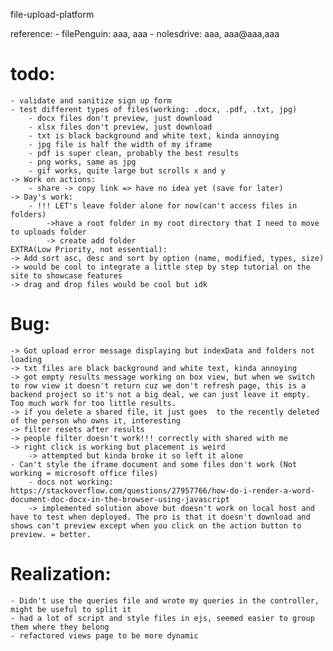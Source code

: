 file-upload-platform

reference:
    - filePenguin: aaa, aaa
    - nolesdrive: aaa, aaa@aaa,aaa
# todo:
    - validate and sanitize sign up form
    - test different types of files(working: .docx, .pdf, .txt, jpg)
        - docx files don't preview, just download
        - xlsx files don't preview, just download 
        - txt is black background and white text, kinda annoying
        - jpg file is half the width of my iframe
        - pdf is super clean, probably the best results
        - png works, same as jpg
        - gif works, quite large but scrolls x and y
    -> Work on actions:
        - share -> copy link => have no idea yet (save for later)
    -> Day's work:
        - !!! LET's leave folder alone for now(can't access files in folders)
            ->have a root folder in my root directory that I need to move to uploads folder
            -> create add folder 
    EXTRA(Low Priority, not essential):
    -> Add sort asc, desc and sort by option (name, modified, types, size)
    -> would be cool to integrate a little step by step tutorial on the site to showcase features
    -> drag and drop files would be cool but idk
# Bug: 
    -> Got upload error message displaying but indexData and folders not loading
    -> txt files are black background and white text, kinda annoying
    -> got empty results message working on box view, but when we switch to row view it doesn't return cuz we don't refresh page, this is a backend project so it's not a big deal, we can just leave it empty. Too much work for too little results.
    -> if you delete a shared file, it just goes  to the recently deleted of the person who owns it, interesting
    -> filter resets after results
    -> people filter doesn't work!!! correctly with shared with me
    -> right click is working but placement is weird
        -> attempted but kinda broke it so left it alone
    - Can't style the iframe document and some files don't work (Not working = microsoft office files)
        - docs not working: https://stackoverflow.com/questions/27957766/how-do-i-render-a-word-document-doc-docx-in-the-browser-using-javascript
        -> implemented solution above but doesn't work on local host and have to test when deployed. The pro is that it doesn't download and shows can't preview except when you click on the action button to preview. = better.

# Realization:
    - Didn't use the queries file and wrote my queries in the controller, might be useful to split it
    - had a lot of script and style files in ejs, seemed easier to group them where they belong
    - refactored views page to be more dynamic
